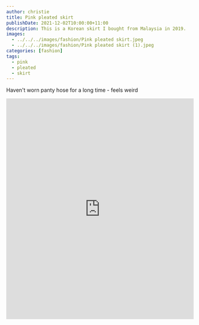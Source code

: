 ```yaml
---
author: christie
title: Pink pleated skirt
publishDate: 2021-12-02T10:00:00+11:00
description: This is a Korean skirt I bought from Malaysia in 2019.
images:
  - ../../../images/fashion/Pink pleated skirt.jpeg
  - ../../../images/fashion/Pink pleated skirt (1).jpeg
categories: [fashion]
tags:
  - pink
  - pleated
  - skirt
---
```

Haven't worn panty hose for a long time - feels weird

<iframe src="https://www.facebook.com/plugins/post.php?href=https%3A%2F%2Fwww.facebook.com%2Fchris1.tham%2Fposts%2Fpfbid0TccaQiawfgTc2MYh3PmznKugTzmweqF7jGcxikbtJnFJsmURkcCc2R4uSyL5EJVAl&show_text=true&width=500" width="500" height="589" style="border:none;overflow:hidden" scrolling="no" frameborder="0" allowfullscreen="true" allow="autoplay; clipboard-write; encrypted-media; picture-in-picture; web-share"></iframe>
